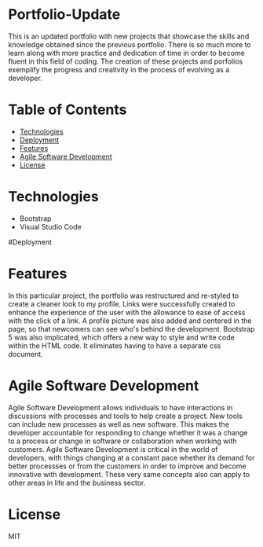 # Portfolio-Update

This is an updated portfolio with new projects that showcase the skills and knowledge obtained since the previous portfolio. 
There is so much more to learn along with more practice and dedication of time in order to become fluent in this field of coding. The creation of these projects and porfolios exemplify the progress and creativity in the process of evolving as a developer.

# Table of Contents
* [Technologies](#technologies)
* [Deployment](#deployment)
* [Features](#features)
* [Agile Software Development](#agile-software-development)
* [License](#license)

# Technologies
* Bootstrap
* Visual Studio Code

#Deployment



# Features
In this particular project, the portfolio was restructured and re-styled to create a cleaner look to my profile. Links were successfully created to enhance the experience of the user with the allowance to ease of access with the click of a link. A profile picture was also added and centered in the page, so that newcomers can see who's behind the development. Bootstrap 5 was also implicated, which offers a new way to style and write code within the HTML code. It eliminates having to have a separate css document. 

# Agile Software Development
Agile Software Development allows individuals to have interactions in discussions with processes and tools to help create a project. New tools can include new processes as well as new software. This makes the developer accountable for responding to change whether it was a change to a process or change in software or collaboration when working with customers. Agile Software Development is critical in the world of developers, with things changing at a constant pace whether its demand for better processses or from the customers in order to improve and become innovative with development. These very same concepts also can apply to other areas in life and the business sector.

# License
MIT

